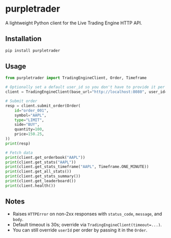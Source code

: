 # purpletrader

A lightweight Python client for the Live Trading Engine HTTP API.

## Installation

```bash
pip install purpletrader
```

## Usage

```python
from purpletrader import TradingEngineClient, Order, Timeframe

# Optionally set a default user_id so you don't have to provide it per order
client = TradingEngineClient(base_url="http://localhost:8080", user_id="trader_123")

# Submit order
resp = client.submit_order(Order(
    id="order_001",
    symbol="AAPL",
    type="LIMIT",
    side="BUY",
    quantity=100,
    price=150.25,
))
print(resp)

# Fetch data
print(client.get_orderbook("AAPL"))
print(client.get_stats("AAPL"))
print(client.get_stats_timeframe("AAPL", Timeframe.ONE_MINUTE))
print(client.get_all_stats())
print(client.get_stats_summary())
print(client.get_leaderboard())
print(client.health())
```

## Notes
- Raises `HTTPError` on non-2xx responses with `status_code`, `message`, and `body`.
- Default timeout is 30s; override via `TradingEngineClient(timeout=...)`.
- You can still override `userId` per order by passing it in the `Order`.
